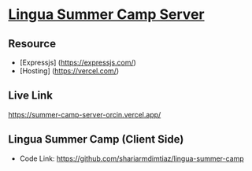 # [Lingua Summer Camp Server](https://summer-camp-server-orcin.vercel.app/)

## Resource

- [Expressjs] (https://expressjs.com/)
- [Hosting] (https://vercel.com/)

## Live Link

https://summer-camp-server-orcin.vercel.app/

## Lingua Summer Camp (Client Side)

- Code Link: https://github.com/shariarmdimtiaz/lingua-summer-camp
